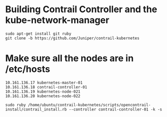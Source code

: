 # Building Contrail Controller and the kube-network-manager

```
sudo apt-get install git ruby
git clone -b https://github.com/Juniper/contrail-kubernetes
```

# Make sure all the nodes are in /etc/hosts
```
10.161.136.17 kubernetes-master-01
10.161.136.18 contrail-controller-01
10.161.136.19 kubernetes-node-021
10.161.136.20 kubernetes-node-022
```

```
sudo ruby /home/ubuntu/contrail-kubernetes/scripts/opencontrail-install/contrail_install.rb --controller contrail-controller-01 -k -s
```

